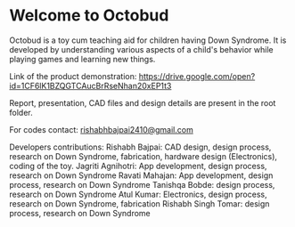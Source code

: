 # Welcome to Octobud

Octobud is a toy cum teaching aid for children having Down Syndrome. It is developed by understanding various aspects of a child's behavior while playing games and learning new things.

Link of the product demonstration: https://drive.google.com/open?id=1CF6lK1BZQGTCAucBrRseNhan20xEP1t3

Report, presentation, CAD files and design details are present in the root folder.

For codes contact: rishabhbajpai2410@gmail.com

Developers contributions:
Rishabh Bajpai: CAD design, design process, research on Down Syndrome, fabrication, hardware design (Electronics), coding of the toy.
Jagriti Agnihotri: App development, design process, research on Down Syndrome
Ravati Mahajan: App development, design process, research on Down Syndrome
Tanishqa Bobde: design process, research on Down Syndrome
Atul Kumar: Electronics, design process, research on Down Syndrome, fabrication
Rishabh Singh Tomar: design process, research on Down Syndrome